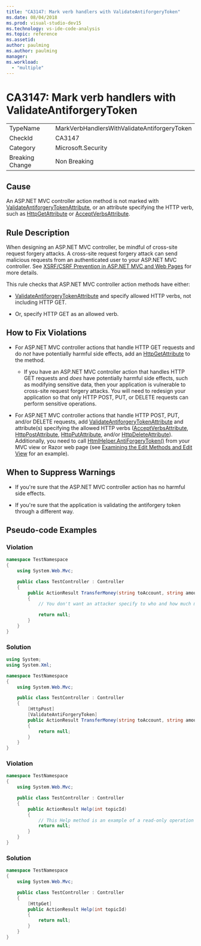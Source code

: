 ```yaml
---
title: "CA3147: Mark verb handlers with ValidateAntiforgeryToken"
ms.date: 08/04/2018
ms.prod: visual-studio-dev15
ms.technology: vs-ide-code-analysis
ms.topic: reference
ms.assetid: 
author: paulming
ms.author: paulming
manager: 
ms.workload:
  - "multiple"
---
```

# CA3147: Mark verb handlers with ValidateAntiforgeryToken
|||
|-|-|
|TypeName|MarkVerbHandlersWithValidateAntiforgeryToken|
|CheckId|CA3147|
|Category|Microsoft.Security|
|Breaking Change|Non Breaking|

## Cause
 An ASP.NET MVC controller action method is not marked with [ValidateAntiforgeryTokenAttribute](/previous-versions/aspnet/web-frameworks/dd492108%28v%3dvs.118%29), or an attribute specifying the HTTP verb, such as [HttpGetAttribute](/previous-versions/aspnet/web-frameworks/ee470993%28v%3dvs.118%29) or [AcceptVerbsAttribute](/previous-versions/aspnet/web-frameworks/dd470553%28v%3dvs.118%29).  

## Rule Description
 When designing an ASP.NET MVC controller, be mindful of cross-site request forgery attacks.  A cross-site request forgery attack can send malicious requests from an authenticated user to your ASP.NET MVC controller.  See [XSRF/CSRF Prevention in ASP.NET MVC and Web Pages](/aspnet/mvc/overview/security/xsrfcsrf-prevention-in-aspnet-mvc-and-web-pages) for more details.
 
 This rule checks that ASP.NET MVC controller action methods have either:

- [ValidateAntiforgeryTokenAttribute](/previous-versions/aspnet/web-frameworks/dd492108%28v%3dvs.118%29) and specify allowed HTTP verbs, not including HTTP GET.

- Or, specify HTTP GET as an allowed verb.

## How to Fix Violations

- For ASP.NET MVC controller actions that handle HTTP GET requests and do *not* have potentially harmful side effects, add an [HttpGetAttribute](/previous-versions/aspnet/web-frameworks/ee470993%28v%3dvs.118%29) to the method.

    - If you have an ASP.NET MVC controller action that handles HTTP GET requests and *does* have potentially harmful side effects, such as modifying sensitive data, then your application is vulnerable to cross-site request forgery attacks.  You will need to redesign your application so that only HTTP POST, PUT, or DELETE requests can perform sensitive operations.

- For ASP.NET MVC controller actions that handle HTTP POST, PUT, and/or DELETE requests, add [ValidateAntiforgeryTokenAttribute](/previous-versions/aspnet/web-frameworks/dd492108%28v%3dvs.118%29) and attribute(s) specifying the allowed HTTP verbs ([AcceptVerbsAttribute](/previous-versions/aspnet/web-frameworks/dd470553%28v%3dvs.118%29), [HttpPostAttribute](/previous-versions/aspnet/web-frameworks/ee264023%28v%3dvs.118%29), [HttpPutAttribute](/previous-versions/aspnet/web-frameworks/ee470909%28v%3dvs.118%29), and/or [HttpDeleteAttribute](/previous-versions/aspnet/web-frameworks/ee470917%28v%3dvs.118%29)).  Additionally, you need to call [HtmlHelper.AntiForgeryToken()](/previous-versions/aspnet/web-frameworks/dd504812%28v%3dvs.118%29) from your MVC view or Razor web page (see [Examining the Edit Methods and Edit View](/aspnet/mvc/overview/getting-started/introduction/examining-the-edit-methods-and-edit-view) for an example).

## When to Suppress Warnings

- If you're sure that the ASP.NET MVC controller action has no harmful side effects.

- If you're sure that the application is validating the antiforgery token through a different way.

## Pseudo-code Examples

### Violation

```csharp
namespace TestNamespace
{
    using System.Web.Mvc;

    public class TestController : Controller
    {
        public ActionResult TransferMoney(string toAccount, string amount)
        {
            // You don't want an attacker specify to who and how much money to transfer.

            return null;
        }
    }
}
```

### Solution

```csharp
using System;
using System.Xml;

namespace TestNamespace
{
    using System.Web.Mvc;

    public class TestController : Controller
    {
        [HttpPost]
        [ValidateAntiForgeryToken]
        public ActionResult TransferMoney(string toAccount, string amount)
        {
            return null;
        }
    }
}
```

### Violation

```csharp
namespace TestNamespace
{
    using System.Web.Mvc;

    public class TestController : Controller
    {
        public ActionResult Help(int topicId)
        {
            // This Help method is an example of a read-only operation with no harmful side effects.
            return null;
        }
    }
}
```

### Solution

```csharp
namespace TestNamespace
{
    using System.Web.Mvc;

    public class TestController : Controller
    {
        [HttpGet]
        public ActionResult Help(int topicId)
        {
            return null;
        }
    }
}
```

